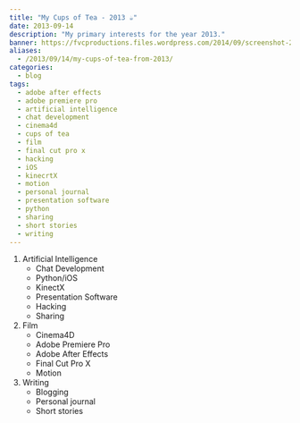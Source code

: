 ```yaml
---
title: "My Cups of Tea - 2013 ☕"
date: 2013-09-14
description: "My primary interests for the year 2013."
banner: https://fvcproductions.files.wordpress.com/2014/09/screenshot-2015-10-14-00-23-34.png?w=800&h=340&crop=1
aliases:
  - /2013/09/14/my-cups-of-tea-from-2013/
categories:
  - blog
tags:
  - adobe after effects
  - adobe premiere pro
  - artificial intelligence
  - chat development
  - cinema4d
  - cups of tea
  - film
  - final cut pro x
  - hacking
  - iOS
  - kinecrtX
  - motion
  - personal journal
  - presentation software
  - python
  - sharing
  - short stories
  - writing
---
```


1.  Artificial Intelligence
    * Chat Development
    * Python/iOS
    * KinectX
    * Presentation Software
    * Hacking
    * Sharing
2.  Film
    * Cinema4D
    * Adobe Premiere Pro
    * Adobe After Effects
    * Final Cut Pro X
    * Motion
3.  Writing
    * Blogging
    * Personal journal
    * Short stories
